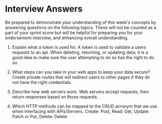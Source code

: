 # Interview Answers

Be prepared to demonstrate your understanding of this week's concepts by answering questions on the following topics. These will not be counted as a part of your sprint score but will be helpful for preparing you for your endorsement interview, and enhancing overall understanding.

1. Explain what a token is used for.
   A token is used to validate a users requests to an api. When deleting, returning, or updating data; it is a good idea to make sure the user attempting to do so has the right to do so.

2. What steps can you take in your web apps to keep your data secure?
   Create private routes that will redirect users to other pages if they do not have the right credentials.

3. Describe how web servers work.
   Web servers accept requests, then return responses based on those requests.

4. Which HTTP methods can be mapped to the CRUD acronym that we use when interfacing with APIs/Servers.
   Create: Post, Read: Get, Update: Patch or Put, Delete: Delete
